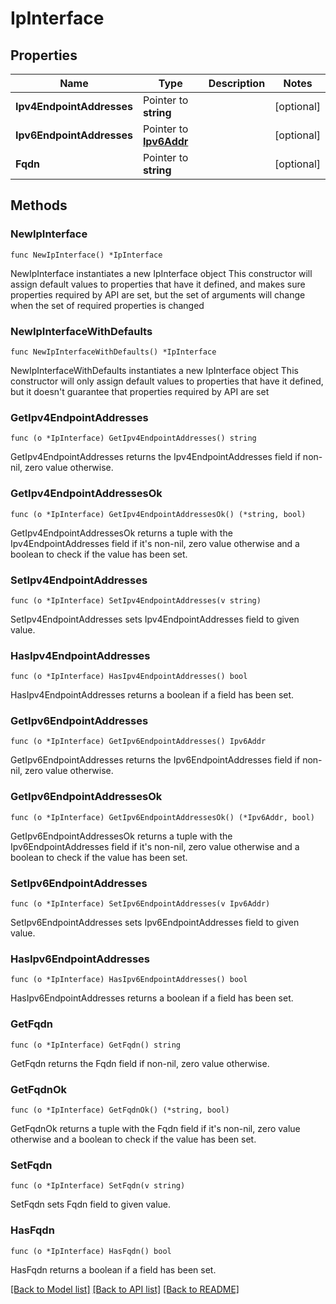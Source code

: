 # IpInterface

## Properties

Name | Type | Description | Notes
------------ | ------------- | ------------- | -------------
**Ipv4EndpointAddresses** | Pointer to **string** |  | [optional] 
**Ipv6EndpointAddresses** | Pointer to [**Ipv6Addr**](Ipv6Addr.md) |  | [optional] 
**Fqdn** | Pointer to **string** |  | [optional] 

## Methods

### NewIpInterface

`func NewIpInterface() *IpInterface`

NewIpInterface instantiates a new IpInterface object
This constructor will assign default values to properties that have it defined,
and makes sure properties required by API are set, but the set of arguments
will change when the set of required properties is changed

### NewIpInterfaceWithDefaults

`func NewIpInterfaceWithDefaults() *IpInterface`

NewIpInterfaceWithDefaults instantiates a new IpInterface object
This constructor will only assign default values to properties that have it defined,
but it doesn't guarantee that properties required by API are set

### GetIpv4EndpointAddresses

`func (o *IpInterface) GetIpv4EndpointAddresses() string`

GetIpv4EndpointAddresses returns the Ipv4EndpointAddresses field if non-nil, zero value otherwise.

### GetIpv4EndpointAddressesOk

`func (o *IpInterface) GetIpv4EndpointAddressesOk() (*string, bool)`

GetIpv4EndpointAddressesOk returns a tuple with the Ipv4EndpointAddresses field if it's non-nil, zero value otherwise
and a boolean to check if the value has been set.

### SetIpv4EndpointAddresses

`func (o *IpInterface) SetIpv4EndpointAddresses(v string)`

SetIpv4EndpointAddresses sets Ipv4EndpointAddresses field to given value.

### HasIpv4EndpointAddresses

`func (o *IpInterface) HasIpv4EndpointAddresses() bool`

HasIpv4EndpointAddresses returns a boolean if a field has been set.

### GetIpv6EndpointAddresses

`func (o *IpInterface) GetIpv6EndpointAddresses() Ipv6Addr`

GetIpv6EndpointAddresses returns the Ipv6EndpointAddresses field if non-nil, zero value otherwise.

### GetIpv6EndpointAddressesOk

`func (o *IpInterface) GetIpv6EndpointAddressesOk() (*Ipv6Addr, bool)`

GetIpv6EndpointAddressesOk returns a tuple with the Ipv6EndpointAddresses field if it's non-nil, zero value otherwise
and a boolean to check if the value has been set.

### SetIpv6EndpointAddresses

`func (o *IpInterface) SetIpv6EndpointAddresses(v Ipv6Addr)`

SetIpv6EndpointAddresses sets Ipv6EndpointAddresses field to given value.

### HasIpv6EndpointAddresses

`func (o *IpInterface) HasIpv6EndpointAddresses() bool`

HasIpv6EndpointAddresses returns a boolean if a field has been set.

### GetFqdn

`func (o *IpInterface) GetFqdn() string`

GetFqdn returns the Fqdn field if non-nil, zero value otherwise.

### GetFqdnOk

`func (o *IpInterface) GetFqdnOk() (*string, bool)`

GetFqdnOk returns a tuple with the Fqdn field if it's non-nil, zero value otherwise
and a boolean to check if the value has been set.

### SetFqdn

`func (o *IpInterface) SetFqdn(v string)`

SetFqdn sets Fqdn field to given value.

### HasFqdn

`func (o *IpInterface) HasFqdn() bool`

HasFqdn returns a boolean if a field has been set.


[[Back to Model list]](../README.md#documentation-for-models) [[Back to API list]](../README.md#documentation-for-api-endpoints) [[Back to README]](../README.md)


